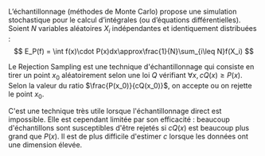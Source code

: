 

L’échantillonnage (méthodes de Monte Carlo) propose une simulation stochastique pour le calcul d’intégrales (ou d’équations différentielles). Soient $N$ variables aléatoires $X_i$ indépendantes et identiquement distribuées :
$$
E_P(f) = \int f(x)\cdot P(x)dx\approx\frac{1}{N}\sum_{i\leq N}f(X_i)
$$

Le Rejection Sampling est une technique d'échantillonnage qui consiste en tirer un point $x_0$ aléatoirement selon une loi $Q$ vérifiant $\forall x, cQ(x)\geq P(x)$. Selon la valeur du ratio $\frac{P(x_0)}{cQ(x_0)}$, on accepte ou on rejette le point $x_0$.

C'est une technique très utile lorsque l'échantillonnage direct est impossible. Elle est cependant limitée par son efficacité : beaucoup d'échantillons sont susceptibles d'être rejetés si $cQ(x)$ est beaucoup plus grand que $P(x)$. Il est de plus difficile d'estimer $c$ lorsque les données ont une dimension élevée.